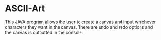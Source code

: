 # ASCII-Art
This JAVA program allows the user to create a canvas and input whichever characters they want in the canvas. There are undo and redo options and the canvas is outputted in the console.
